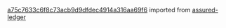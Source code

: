 [a75c7633c6f8c73acb9d9dfdec4914a316aa69f6](https://github.com/insolar/assured-ledger/commit/a75c7633c6f8c73acb9d9dfdec4914a316aa69f6) imported from [assured-ledger](https://github.com/insolar/assured-ledger)
